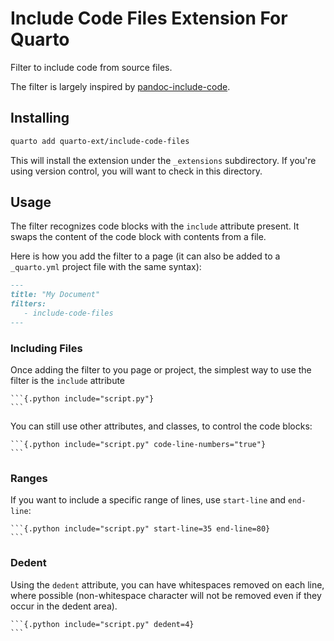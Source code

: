 # Include Code Files Extension For Quarto

Filter to include code from source files.

The filter is largely inspired by
[pandoc-include-code](https://github.com/owickstrom/pandoc-include-code).

## Installing

```bash
quarto add quarto-ext/include-code-files
```

This will install the extension under the `_extensions` subdirectory.
If you're using version control, you will want to check in this directory.

## Usage

The filter recognizes code blocks with the `include` attribute present. It swaps the content of the code block with contents from a file.

Here is how you add the filter to a page (it can also be added to a `_quarto.yml` project file with the same syntax):

````markdown
---
title: "My Document"
filters:
   - include-code-files
---

````

### Including Files

Once adding the filter to you page or project, the simplest way to use the filter is the `include` attribute

    ```{.python include="script.py"}
    ```

You can still use other attributes, and classes, to control the code blocks:

    ```{.python include="script.py" code-line-numbers="true"}
    ```

### Ranges

If you want to include a specific range of lines, use `start-line` and `end-line`:

    ```{.python include="script.py" start-line=35 end-line=80}
    ```

### Dedent

Using the `dedent` attribute, you can have whitespaces removed on each line, where possible (non-whitespace character will not be removed even if they occur
in the dedent area).

    ```{.python include="script.py" dedent=4}
    ```

